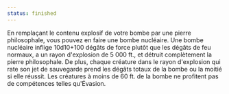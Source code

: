 ```yaml
---
status: finished
---
```

En remplaçant le contenu explosif de votre bombe par une pierre philosophale, vous pouvez en faire une bombe nucléaire. Une bombe nucléaire inflige 10d10+100 dégâts de force plutôt que les dégâts de feu normaux, a un rayon d'explosion de 5 000 ft., et détruit complètement la pierre philosophale. De plus, chaque créature dans le rayon d'explosion qui rate son jet de sauvegarde prend les dégâts totaux de la bombe ou la moitié si elle réussit. Les créatures à moins de 60 ft. de la bombe ne profitent pas de compétences telles qu'Évasion.